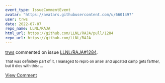 ```yaml
---
event_type: IssueCommentEvent
avatar: "https://avatars.githubusercontent.com/u/660149?"
user: trws
date: 2022-07-07
repo_name: LLNL/RAJA
html_url: https://github.com/LLNL/RAJA/pull/1284
repo_url: https://github.com/LLNL/RAJA
---
```


<a href='https://github.com/trws' target='_blank'>trws</a> commented on issue <a href='https://github.com/LLNL/RAJA/pull/1284' target='_blank'>LLNL/RAJA#1284</a>.

<small>That was definitely part of it, I managed to repro on ansel and updated camp gets farther, but it dies with this:...</small>

<a href='https://github.com/LLNL/RAJA/pull/1284' target='_blank'>View Comment</a>